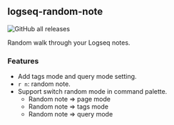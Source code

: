 ## logseq-random-note

![GitHub all releases](https://img.shields.io/github/downloads/tankcool/logseq-random-note/total)

Random walk through your Logseq notes.

### Features

* Add tags mode and query mode setting.
* `r n`: random note.
* Support switch random mode in command palette.
  * Random note => page mode
  * Random note => tags mode
  * Random note => query mode